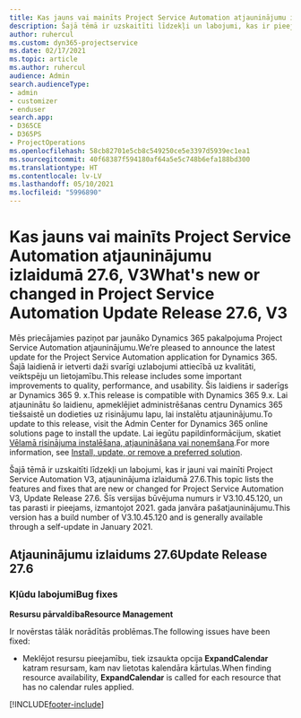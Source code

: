 ```yaml
---
title: Kas jauns vai mainīts Project Service Automation atjauninājumu izlaidumā 27.6, labojumfails, V3
description: Šajā tēmā ir uzskaitīti līdzekļi un labojumi, kas ir pieejami Project Service Automation, labojumfails 27.6, V3.
author: ruhercul
ms.custom: dyn365-projectservice
ms.date: 02/17/2021
ms.topic: article
ms.author: ruhercul
audience: Admin
search.audienceType:
- admin
- customizer
- enduser
search.app:
- D365CE
- D365PS
- ProjectOperations
ms.openlocfilehash: 58cb82701e5cb8c549250ce5e3397d5939ec1ea1
ms.sourcegitcommit: 40f68387f594180af64a5e5c748b6efa188bd300
ms.translationtype: HT
ms.contentlocale: lv-LV
ms.lasthandoff: 05/10/2021
ms.locfileid: "5996890"
---
```

# <a name="whats-new-or-changed-in-project-service-automation-update-release-276-v3"></a><span data-ttu-id="3a0cb-103">Kas jauns vai mainīts Project Service Automation atjauninājumu izlaidumā 27.6, V3</span><span class="sxs-lookup"><span data-stu-id="3a0cb-103">What's new or changed in Project Service Automation Update Release 27.6, V3</span></span>

<span data-ttu-id="3a0cb-104">Mēs priecājamies paziņot par jaunāko Dynamics 365 pakalpojuma Project Service Automation atjauninājumu.</span><span class="sxs-lookup"><span data-stu-id="3a0cb-104">We’re pleased to announce the latest update for the Project Service Automation application for Dynamics 365.</span></span> <span data-ttu-id="3a0cb-105">Šajā laidienā ir ietverti daži svarīgi uzlabojumi attiecībā uz kvalitāti, veiktspēju un lietojamību.</span><span class="sxs-lookup"><span data-stu-id="3a0cb-105">This release includes some important improvements to quality, performance, and usability.</span></span> <span data-ttu-id="3a0cb-106">Šis laidiens ir saderīgs ar Dynamics 365 9. x.</span><span class="sxs-lookup"><span data-stu-id="3a0cb-106">This release is compatible with Dynamics 365 9.x.</span></span> <span data-ttu-id="3a0cb-107">Lai atjauninātu šo laidienu, apmeklējiet administrēšanas centru Dynamics 365 tiešsaistē un dodieties uz risinājumu lapu, lai instalētu atjauninājumu.</span><span class="sxs-lookup"><span data-stu-id="3a0cb-107">To update to this release, visit the Admin Center for Dynamics 365 online solutions page to install the update.</span></span> <span data-ttu-id="3a0cb-108">Lai iegūtu papildinformācijum, skatiet [Vēlamā risinājuma instalēšana, atjaunināšana vai noņemšana](/power-platform/admin/install-remove-preferred-solution).</span><span class="sxs-lookup"><span data-stu-id="3a0cb-108">For more information, see [Install, update, or remove a preferred solution](/power-platform/admin/install-remove-preferred-solution).</span></span>

<span data-ttu-id="3a0cb-109">Šajā tēmā ir uzskaitīti līdzekļi un labojumi, kas ir jauni vai mainīti Project Service Automation V3, atjauninājuma izlaidumā 27.6.</span><span class="sxs-lookup"><span data-stu-id="3a0cb-109">This topic lists the features and fixes that are new or changed for Project Service Automation V3, Update Release 27.6.</span></span> <span data-ttu-id="3a0cb-110">Šīs versijas būvējuma numurs ir V3.10.45.120, un tas parasti ir pieejams, izmantojot 2021. gada janvāra pašatjauninājumu.</span><span class="sxs-lookup"><span data-stu-id="3a0cb-110">This version has a build number of V3.10.45.120 and is generally available through a self-update in January 2021.</span></span>

## <a name="update-release-276"></a><span data-ttu-id="3a0cb-111">Atjauninājumu izlaidums 27.6</span><span class="sxs-lookup"><span data-stu-id="3a0cb-111">Update Release 27.6</span></span>

### <a name="bug-fixes"></a><span data-ttu-id="3a0cb-112">Kļūdu labojumi</span><span class="sxs-lookup"><span data-stu-id="3a0cb-112">Bug fixes</span></span>


<span data-ttu-id="3a0cb-113">**Resursu pārvaldība**</span><span class="sxs-lookup"><span data-stu-id="3a0cb-113">**Resource Management**</span></span>

<span data-ttu-id="3a0cb-114">Ir novērstas tālāk norādītās problēmas.</span><span class="sxs-lookup"><span data-stu-id="3a0cb-114">The following issues have been fixed:</span></span>

- <span data-ttu-id="3a0cb-115">Meklējot resursu pieejamību, tiek izsaukta opcija **ExpandCalendar** katram resursam, kam nav lietotas kalendāra kārtulas.</span><span class="sxs-lookup"><span data-stu-id="3a0cb-115">When finding resource availability, **ExpandCalendar** is called for each resource that has no calendar rules applied.</span></span>


[!INCLUDE[footer-include](../includes/footer-banner.md)]